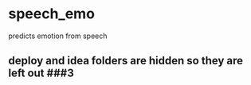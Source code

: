 # speech_emo
predicts emotion from speech


##  deploy and idea folders are hidden so they are left out  ###3
